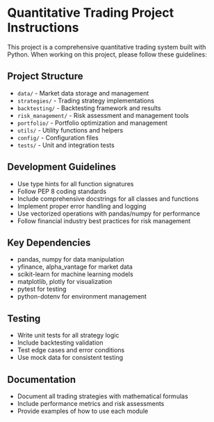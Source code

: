 
# Quantitative Trading Project Instructions

This project is a comprehensive quantitative trading system built with Python. When working on this project, please follow these guidelines:

## Project Structure
- `data/` - Market data storage and management
- `strategies/` - Trading strategy implementations
- `backtesting/` - Backtesting framework and results
- `risk_management/` - Risk assessment and management tools
- `portfolio/` - Portfolio optimization and management
- `utils/` - Utility functions and helpers
- `config/` - Configuration files
- `tests/` - Unit and integration tests

## Development Guidelines
- Use type hints for all function signatures
- Follow PEP 8 coding standards
- Include comprehensive docstrings for all classes and functions
- Implement proper error handling and logging
- Use vectorized operations with pandas/numpy for performance
- Follow financial industry best practices for risk management

## Key Dependencies
- pandas, numpy for data manipulation
- yfinance, alpha_vantage for market data
- scikit-learn for machine learning models
- matplotlib, plotly for visualization
- pytest for testing
- python-dotenv for environment management

## Testing
- Write unit tests for all strategy logic
- Include backtesting validation
- Test edge cases and error conditions
- Use mock data for consistent testing

## Documentation
- Document all trading strategies with mathematical formulas
- Include performance metrics and risk assessments
- Provide examples of how to use each module